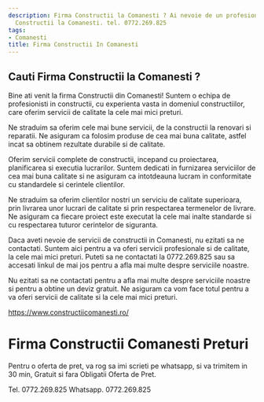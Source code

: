 ```yaml
---
description: Firma Constructii la Comanesti ? Ai nevoie de un profesionist in Firma
  Constructii la Comanesti. tel. 0772.269.825
tags:
- Comanesti
title: Firma Constructii In Comanesti
---
```



## Cauti Firma Constructii la Comanesti ?

Bine ati venit la firma Constructii din Comanesti! Suntem o echipa de profesionisti in constructii, cu experienta vasta in domeniul constructiilor, care oferim servicii de calitate la cele mai mici preturi. 

Ne straduim sa oferim cele mai bune servicii, de la constructii la renovari si reparatii. Ne asiguram ca folosim produse de cea mai buna calitate, astfel incat sa obtinem rezultate durabile si de calitate. 

Oferim servicii complete de constructii, incepand cu proiectarea, planificarea si executia lucrarilor. Suntem dedicati in furnizarea serviciilor de cea mai buna calitate si ne asiguram ca intotdeauna lucram in conformitate cu standardele si cerintele clientilor. 

Ne straduim sa oferim clientilor nostri un serviciu de calitate superioara, prin livrarea unor lucrari de calitate si prin respectarea termenelor de livrare. Ne asiguram ca fiecare proiect este executat la cele mai inalte standarde si cu respectarea tuturor cerintelor de siguranta. 

Daca aveti nevoie de servicii de constructii in Comanesti, nu ezitati sa ne contactati. Suntem aici pentru a va oferi servicii profesionale si de calitate, la cele mai mici preturi. Puteti sa ne contactati la 0772.269.825 sau sa accesati linkul de mai jos pentru a afla mai multe despre serviciile noastre. 

Nu ezitati sa ne contactati pentru a afla mai multe despre serviciile noastre si pentru a obtine un deviz gratuit. Ne asiguram ca vom face totul pentru a va oferi servicii de calitate si la cele mai mici preturi. 

https://www.constructiicomanesti.ro/

# Firma Constructii Comanesti Preturi
Pentru o oferta de pret, va rog sa imi scrieti pe whatsapp, si va trimitem in 30 min, Gratuit si fara Obligatii Oferta de Pret.

Tel. 0772.269.825
Whatsapp. 0772.269.825